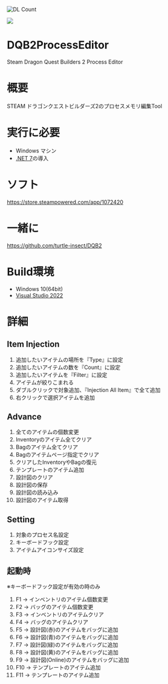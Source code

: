 ![DL Count](https://img.shields.io/github/downloads/turtle-insect/DQB2ProcessEditor/total.svg)

<p>
  <a>
    <img src="https://user-images.githubusercontent.com/30800900/144719392-5c175dcf-8bb2-456f-946e-81fc631e0c64.png"/>
  </a>
</p>

# DQB2ProcessEditor
Steam Dragon Quest Builders 2 Process Editor

# 概要
STEAM ドラゴンクエストビルダーズ2のプロセスメモリ編集Tool

# 実行に必要
* Windows マシン
* [.NET 7](https://dotnet.microsoft.com/en-us/download/dotnet/7.0)の導入

# ソフト
https://store.steampowered.com/app/1072420

# 一緒に
https://github.com/turtle-insect/DQB2  

# Build環境
* Windows 10(64bit)
* [Visual Studio 2022](https://visualstudio.microsoft.com/)

# 詳細
## Item Injection
1. 追加したいアイテムの場所を『Type』に設定
1. 追加したいアイテムの数を『Count』に設定
1. 追加したいアイテムを『Filter』に設定
1. アイテムが絞りこまれる
1. ダブルクリックで対象追加、『Injection All Item』で全て追加
1. 右クリックで選択アイテムを追加

## Advance
1. 全てのアイテムの個数変更
1. Inventoryのアイテム全てクリア
1. Bagのアイテム全てクリア
1. Bagのアイテムページ指定でクリア
1. クリアしたInventoryやBagの復元
1. テンプレートのアイテム追加
1. 設計図のクリア
1. 設計図の保存
1. 設計図の読み込み
1. 設計図のアイテム取得

## Setting
1. 対象のプロセス名設定
1. キーボードフック設定
1. アイテムアイコンサイズ設定

## 起動時
※キーボードフック設定が有効の時のみ
1. F1  -> インベントリのアイテム個数変更
1. F2  -> バッグのアイテム個数変更
1. F3  -> インベントリのアイテムクリア
1. F4  -> バッグのアイテムクリア
1. F5  -> 設計図(赤)のアイテムをバッグに追加
1. F6  -> 設計図(青)のアイテムをバッグに追加
1. F7  -> 設計図(緑)のアイテムをバッグに追加
1. F8  -> 設計図(黄)のアイテムをバッグに追加
1. F9  -> 設計図(Online)のアイテムをバッグに追加
1. F10 -> テンプレートのアイテム追加
1. F11 -> テンプレートのアイテム追加

